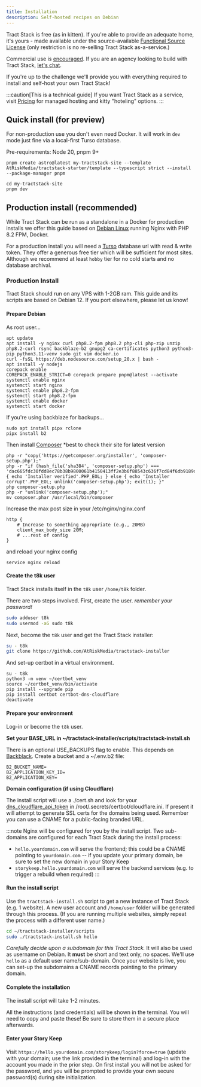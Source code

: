 ```yaml
---
title: Installation
description: Self-hosted recipes on Debian
---
```


Tract Stack is free (as in kitten). If you're able to provide an adequate home, it's yours - made available under the source-available [Functional Source License](/start/license) (only restriction is no re-selling Tract Stack as-a-service.)

Commercial use is [encouraged](/start/license/). If you are an agency looking to build with Tract Stack, [let's chat](mailto:hello@tractstack.com).

If you're up to the challenge we'll provide you with everything required to install and self-host your own Tract Stack!

:::caution[This is a technical guide]
If you want Tract Stack as a service, visit [Pricing](https://tractstack.com/pricing?utm_source=docs&utm_medium=www&utm_campaign=starlight) for managed hosting and kitty "hoteling" options.
:::

## Quick install (for preview)

For non-production use you don't even need Docker. It will work in `dev` mode just fine via a local-first Turso database.

Pre-requirements: Node 20, pnpm 9+

```
pnpm create astro@latest my-tractstack-site --template AtRiskMedia/tractstack-starter/template --typescript strict --install --package-manager pnpm

cd my-tractstack-site
pnpm dev
```

## Production install (recommended)

While Tract Stack can be run as a standalone in a Docker for production installs we offer this guide based on [Debian Linux](https://www.debian.org/) running Nginx with PHP 8.2 FPM, Docker.

For a production install you will need a [Turso](https://turso.tech) database url with read &amp; write token. They offer a generous free tier which will be sufficient for most sites. Although we recommend at least `hobby` tier for no cold starts and no database archival.

### Production Install

Tract Stack should run on any VPS with 1-2GB ram. This guide and its scripts are based on Debian 12. If you port elsewhere, please let us know!

#### Prepare Debian

As root user...
```
apt update
apt install -y nginx curl php8.2-fpm php8.2 php-cli php-zip unzip php8.2-curl rsync backblaze-b2 gnupg2 ca-certificates python3 python3-pip python3.11-venv sudo git vim docker.io
curl -fsSL https://deb.nodesource.com/setup_20.x | bash -
apt install -y nodejs
corepack enable
COREPACK_ENABLE_STRICT=0 corepack prepare pnpm@latest --activate
systemctl enable nginx
systemctl start nginx
systemctl enable php8.2-fpm
systemctl start php8.2-fpm
systemctl enable docker
systemctl start docker
```

If you're using backblaze for backups...
```
sudo apt install pipx rclone
pipx install b2
```

Then install [Composer](https://getcomposer.org/download/) *best to check their site for latest version
```
php -r "copy('https://getcomposer.org/installer', 'composer-setup.php');"
php -r "if (hash_file('sha384', 'composer-setup.php') === 'dac665fdc30fdd8ec78b38b9800061b4150413ff2e3b6f88543c636f7cd84f6db9189d43a81e5503cda447da73c7e5b6') { echo 'Installer verified'.PHP_EOL; } else { echo 'Installer corrupt'.PHP_EOL; unlink('composer-setup.php'); exit(1); }"
php composer-setup.php
php -r "unlink('composer-setup.php');"
mv composer.phar /usr/local/bin/composer
```

Increase the max post size in your /etc/nginx/nginx.conf
```
http {
    # Increase to something appropriate (e.g., 20MB)
    client_max_body_size 20M;
    # ...rest of config
}
```
and reload your nginx config
```
service nginx reload
```

#### Create the t8k user

Tract Stack installs itself in the `t8k` user `/home/t8k` folder.

There are two steps involved. First, create the user. _remember your password!_

```bash
sudo adduser t8k
sudo usermod -aG sudo t8k
```

Next, become the `t8k` user and get the Tract Stack installer:

```bash
su - t8k
git clone https://github.com/AtRiskMedia/tractstack-installer
```

And set-up certbot in a virtual environment.
```
su - t8k
python3 -m venv ~/certbot_venv
source ~/certbot_venv/bin/activate
pip install --upgrade pip
pip install certbot certbot-dns-cloudflare
deactivate
```

#### Prepare your environment

Log-in or become the `t8k` user.

**Set your BASE_URL in ~/tractstack-installer/scripts/tractstack-install.sh**

There is an optional USE_BACKUPS flag to enable. This depends on [Backblack](https://backblaze.com). Create a bucket and a ~/.env.b2 file:
```
B2_BUCKET_NAME=
B2_APPLICATION_KEY_ID=
B2_APPLICATION_KEY=
```

**Domain configuration (if using Cloudflare)**


The install script will use a ./cert.sh and look for your [dns_cloudflare_api_token](https://certbot-dns-cloudflare.readthedocs.io/en/stable/) in /root/.secrets/certbot/cloudflare.ini. If present it will attempt to generate SSL certs for the domains being used. Remember you can use a CNAME for a public-facing branded URL.

:::note
Nginx will be configured for you by the install script. Two sub-domains are configured for each Tract Stack during the install process:

- `hello.yourdomain.com` will serve the frontend; this could be a CNAME pointing to `yourdomain.com` -- if you update your primary domain, be sure to set the new domain in your Story Keep
- `storykeep.hello.yourdomain.com` will serve the backend services (e.g. to trigger a rebuild when required)
  :::

#### Run the install script

Use the `tractstack-install.sh` script to get a new instance of Tract Stack (e.g. 1 website). A new user account and `/home/user` folder will be generated through this process. (If you are running multiple websites, simply repeat the process with a different user name.)

```bash
cd ~/tractstack-installer/scripts
sudo ./tractstack-install.sh hello
```

*Carefully decide upon a subdomain for this Tract Stack.* It will also be used as username on Debian. It **must** be short and text only, no spaces. We'll use `hello` as a default user name/sub-domain. Once your website is live, you can set-up the subdomains a CNAME records pointing to the primary domain.

#### Complete the installation

The install script will take 1-2 minutes.

All the instructions (and credentials) will be shown in the terminal. You will need to copy and paste these! Be sure to store them in a secure place afterwards.

#### Enter your Story Keep

Visit `https://hello.yourdomain.com/storykeep/login?force=true` (update with your domain; use the link provided in the terminal) and log-in with the account you made in the prior step. On first install you will not be asked for the password, and you will be prompted to provide your own secure password(s) during site initialization.
